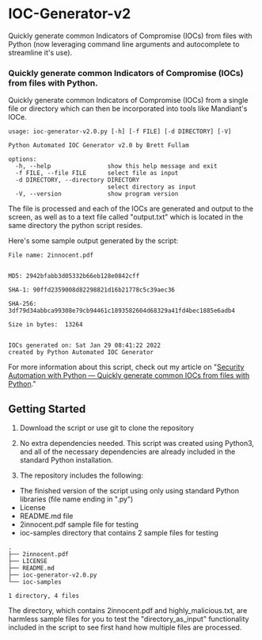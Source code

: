 # IOC-Generator-v2
Quickly generate common Indicators of Compromise (IOCs) from files with Python (now leveraging command line arguments and autocomplete to streamline it's use).

### Quickly generate common Indicators of Compromise (IOCs) from files with Python.

Quickly generate common Indicators of Compromise (IOCs) from a single file or directory which can then be incorporated into tools like Mandiant's IOCe.

``` noLineNumbers
usage: ioc-generator-v2.0.py [-h] [-f FILE] [-d DIRECTORY] [-V]

Python Automated IOC Generator v2.0 by Brett Fullam

options:
  -h, --help                show this help message and exit
  -f FILE, --file FILE      select file as input
  -d DIRECTORY, --directory DIRECTORY
                            select directory as input
  -V, --version             show program version
```

The file is processed and each of the IOCs are generated and output to the screen, as well as to a text file called "output.txt" which is located in the same directory the python script resides.

Here's some sample output generated by the script:

``` noLineNumbers
File name: 2innocent.pdf


MD5: 2942bfabb3d05332b66eb128e0842cff

SHA-1: 90ffd2359008d82298821d16b21778c5c39aec36

SHA-256: 3df79d34abbca99308e79cb94461c1893582604d68329a41fd4bec1885e6adb4

Size in bytes:  13264


IOCs generated on: Sat Jan 29 08:41:22 2022
created by Python Automated IOC Generator
```

For more information about this script, check out my article on "[Security Automation with Python — Quickly generate common IOCs from files with Python](https://www.brettfullam.com/security-automation-with-python-quickly-generate-common-io-cs-from-files-with-python  "Quickly generate common IOCs from files with Python")." 

## Getting Started

1. Download the script or use git to clone the repository

2. No extra dependencies needed.  This script was created using Python3, and all of the necessary dependencies are already included in the standard Python installation.

3. The repository includes the following:

* The finished version of the script using only using standard Python libraries (file name ending in ".py")
* License
* README.md file
* 2innocent.pdf sample file for testing
* ioc-samples directory that contains 2 sample files for testing

``` nolinenumbers
.
├── 2innocent.pdf
├── LICENSE
├── README.md
├── ioc-generator-v2.0.py
└── ioc-samples

1 directory, 4 files
```
The directory, which contains 2innocent.pdf and highly_malicious.txt, are harmless sample files for you to test the "directory_as_input" functionality included in the script to see first hand how multiple files are processed.